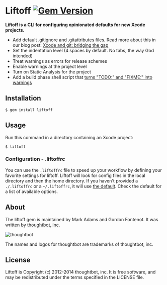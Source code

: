 # Liftoff [![Gem Version](https://badge.fury.io/rb/liftoff.png)](http://badge.fury.io/rb/liftoff)

**Liftoff is a CLI for configuring opinionated defaults for new Xcode projects.**

* Add default .gitignore and .gitattributes files. Read more about this in our blog post: [Xcode and git: bridging the gap][xcode-gitattributes]
* Set the indentation level (4 spaces by default. No tabs, the way God intended)
* Treat warnings as errors for release schemes
* Enable warnings at the project level
* Turn on Static Analysis for the project
* Add a build phase shell script that [turns "TODO:" and "FIXME:" into warnings][deallocated-todo]

[xcode-gitattributes]: http://robots.thoughtbot.com/post/33796217972/xcode-and-git-bridging-the-gap
[deallocated-todo]: http://deallocatedobjects.com/posts/show-todos-and-fixmes-as-warnings-in-xcode-4

## Installation

    $ gem install liftoff

## Usage

Run this command in a directory containing an Xcode project:

    $ liftoff

### Configuration - .liftoffrc

You can use the `.liftoffrc` file to speed up your workflow by defining your
favorite settings for liftoff. Liftoff will look for config files in the local
directory and then the home directory. If you haven't provided a
`./.liftoffrc` or a `~/.liftoffrc`, it will use [the default](https://github.com/thoughtbot/liftoff/blob/master/defaults/liftoffrc).
Check the default for a list of available options.

## About

The liftoff gem is maintained by Mark Adams and Gordon Fontenot. It was written by [thoughtbot, inc](http://thoughtbot.com/).

![thoughtbot](http://thoughtbot.com/images/tm/logo.png)

The names and logos for thoughtbot are trademarks of thoughtbot, inc.

## License

Liftoff is Copyright (c) 2012-2014 thoughtbot, inc. It is free software, and may be redistributed under the terms specified in the LICENSE file.
